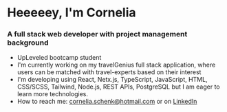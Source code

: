# Heeeeey, I'm Cornelia
### A full stack web developer with project management background

- UpLeveled bootcamp student
- I'm currently working on my travelGenius full stack application, where users can be matched with travel-experts based on their interest
- I'm developing using React, Netx.js, TypeScript, JavaScript, HTML, CSS/SCSS, Tailwind, Node.js, REST APIs, PostgreSQL but I am eager to learn more technologies.
- How to reach me: [cornelia.schenk@hotmail.com](cornelia.schenk@hotmail.com) or on [LinkedIn](www.linkedin.com/in/cornelia-schenk)

